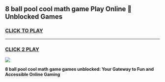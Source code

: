
## 8 ball pool cool math game Play Online 👋 Unblocked Games
<h3>
<a href="https://news.freeplayer.one?title=8_ball_pool_cool_math_game&ref=17CMG">CLICK TO PLAY</a></h3>
<hr>

<h3>
<a href="https://news.freeplayer.one?title=8_ball_pool_cool_math_game&ref=17CMG">CLICK 2 PLAY</a>
  
</h3>

<a href="https://news.freeplayer.one?title=8_ball_pool_cool_math_game&ref=17CMG/"><img src="https://clearcache.store/games.png"></a>


**8 ball pool cool math game games unblocked: Your Gateway to Fun and Accessible Online Gaming**
